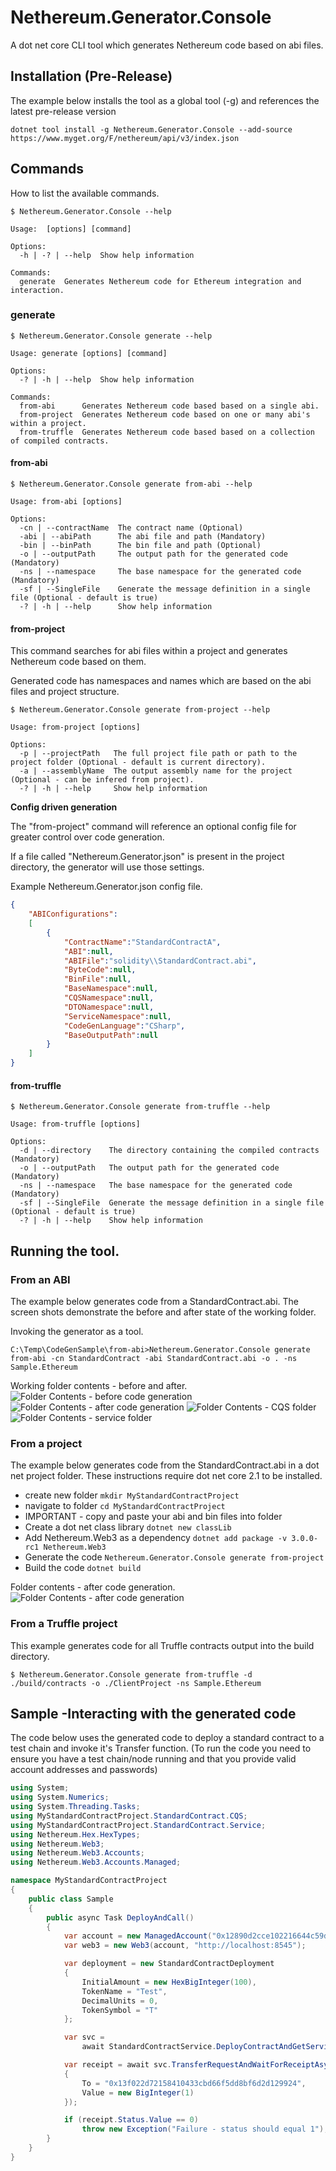 ﻿# Nethereum.Generator.Console

A dot net core CLI tool which generates Nethereum code based on abi files.

## Installation (Pre-Release)

The example below installs the tool as a global tool (-g) and references the latest pre-release version

```
dotnet tool install -g Nethereum.Generator.Console --add-source https://www.myget.org/F/nethereum/api/v3/index.json
```

## Commands

How to list the available commands.
```
$ Nethereum.Generator.Console --help

Usage:  [options] [command]

Options:
  -h | -? | --help  Show help information

Commands:
  generate  Generates Nethereum code for Ethereum integration and interaction.

```

### generate

```
$ Nethereum.Generator.Console generate --help

Usage: generate [options] [command]

Options:
  -? | -h | --help  Show help information

Commands:
  from-abi      Generates Nethereum code based based on a single abi.
  from-project  Generates Nethereum code based on one or many abi's within a project.
  from-truffle  Generates Nethereum code based based on a collection of compiled contracts.

```

#### from-abi

```
$ Nethereum.Generator.Console generate from-abi --help

Usage: from-abi [options]

Options:
  -cn | --contractName  The contract name (Optional)
  -abi | --abiPath      The abi file and path (Mandatory)
  -bin | --binPath      The bin file and path (Optional)
  -o | --outputPath     The output path for the generated code (Mandatory)
  -ns | --namespace     The base namespace for the generated code (Mandatory)
  -sf | --SingleFile    Generate the message definition in a single file (Optional - default is true)
  -? | -h | --help      Show help information
```

#### from-project

This command searches for abi files within a project and generates Nethereum code based on them.

Generated code has namespaces and names which are based on the abi files and project structure.

```
$ Nethereum.Generator.Console generate from-project --help

Usage: from-project [options]

Options:
  -p | --projectPath   The full project file path or path to the project folder (Optional - default is current directory).
  -a | --assemblyName  The output assembly name for the project (Optional - can be infered from project).
  -? | -h | --help     Show help information

```

**Config driven generation**

The "from-project" command will reference an optional config file for greater control over code generation.

If a file called "Nethereum.Generator.json" is present in the project directory, the generator will use those settings.

Example Nethereum.Generator.json config file.
``` json
{
	"ABIConfigurations":
	[
		{
			"ContractName":"StandardContractA",
			"ABI":null,
			"ABIFile":"solidity\\StandardContract.abi",
			"ByteCode":null,
			"BinFile":null,
			"BaseNamespace":null,
			"CQSNamespace":null,
			"DTONamespace":null,
			"ServiceNamespace":null,
			"CodeGenLanguage":"CSharp",
			"BaseOutputPath":null
		}
	]
}
```

#### from-truffle

```
$ Nethereum.Generator.Console generate from-truffle --help

Usage: from-truffle [options]

Options:
  -d | --directory    The directory containing the compiled contracts (Mandatory)
  -o | --outputPath   The output path for the generated code (Mandatory)
  -ns | --namespace   The base namespace for the generated code (Mandatory)
  -sf | --SingleFile  Generate the message definition in a single file (Optional - default is true)
  -? | -h | --help    Show help information
```

## Running the tool.

### From an ABI

The example below generates code from a StandardContract.abi.
The screen shots demonstrate the before and after state of the working folder.

Invoking the generator as a tool.
```
C:\Temp\CodeGenSample\from-abi>Nethereum.Generator.Console generate from-abi -cn StandardContract -abi StandardContract.abi -o . -ns Sample.Ethereum
```

Working folder contents - before and after.
![Folder Contents - before code generation](from-abi-folder-contents-before.PNG "Folder Contents - before code generation")
![Folder Contents - after code generation](from-abi-folder-contents-after-1.PNG "Folder Contents - after code generation")
![Folder Contents - CQS folder](from-abi-folder-contents-after-2.PNG "Folder Contents - CQS folder")
![Folder Contents - service folder](from-abi-folder-contents-after-3.PNG "Folder Contents - Service folder")

### From a project

The example below generates code from the StandardContract.abi in a dot net project folder.
These instructions require dot net core 2.1 to be installed.

- create new folder  ``` mkdir MyStandardContractProject ```
- navigate to folder ``` cd MyStandardContractProject ```
- IMPORTANT - copy and paste your abi and bin files into folder
- Create a dot net class library ``` dotnet new classLib ```
- Add Nethereum.Web3 as a dependency ``` dotnet add package -v 3.0.0-rc1 Nethereum.Web3 ```
- Generate the code ``` Nethereum.Generator.Console generate from-project ```
- Build the code ``` dotnet build ```

Folder contents - after code generation.
![Folder Contents - after code generation](from-project-folder-contents-after-0.PNG "Folder Contents - after code generation")

### From a Truffle project

This example generates code for all Truffle contracts output into the build directory.
```
$ Nethereum.Generator.Console generate from-truffle -d ./build/contracts -o ./ClientProject -ns Sample.Ethereum
```

## Sample -Interacting with the generated code

The code below uses the generated code to deploy a standard contract to a test chain and invoke it's Transfer function.
(To run the code you need to ensure you have a test chain/node running and that you provide valid account addresses and passwords)

``` csharp
using System;
using System.Numerics;
using System.Threading.Tasks;
using MyStandardContractProject.StandardContract.CQS;
using MyStandardContractProject.StandardContract.Service;
using Nethereum.Hex.HexTypes;
using Nethereum.Web3;
using Nethereum.Web3.Accounts;
using Nethereum.Web3.Accounts.Managed;

namespace MyStandardContractProject
{
    public class Sample
    {
        public async Task DeployAndCall()
        {
            var account = new ManagedAccount("0x12890d2cce102216644c59dae5baed380d84830c", "password");
            var web3 = new Web3(account, "http://localhost:8545");

            var deployment = new StandardContractDeployment
            {
                InitialAmount = new HexBigInteger(100),
                TokenName = "Test",
                DecimalUnits = 0,
                TokenSymbol = "T"
            };

            var svc =
                await StandardContractService.DeployContractAndGetServiceAsync(web3, deployment);

            var receipt = await svc.TransferRequestAndWaitForReceiptAsync(new TransferFunction
            {
                To = "0x13f022d72158410433cbd66f5dd8bf6d2d129924",
                Value = new BigInteger(1)
            });

            if (receipt.Status.Value == 0)
                throw new Exception("Failure - status should equal 1");
        }
    }
}
```
